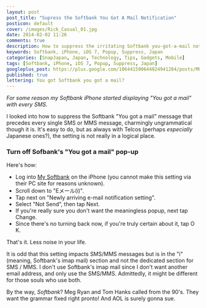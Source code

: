 ```yaml
---
layout: post
post_title: "Supress the Softbank You Got A Mail Notification"
posticon: default
cover: /images/Rick_Casual_01.jpg
date: 2014-02-02 11:26
comments: true
description: How to suppress the irritating Softbank you-got-a-mail notification, a post by Rick Cogley.
keywords: Softbank, iPhone, iOS 7, Popup, Suppress, Japan
categories: [SnapJapan, Japan, Technology, Tips, Gadgets, Mobile]
tags: [Softbank, iPhone, iOS 7, Popup, Suppress, Japan]
googleplus_post: https://plus.google.com/106441590644824941284/posts/MUuCnu96FtR
published: true
lettering: You got Softbank you got a mail?
---
```


_For some reason my Softbank iPhone started displaying "You got a mail" with every SMS._ 

<!--more--> 

I looked into how to suppress the Softbank "You got a mail" message that precedes every single SMS or MMS message, charmingly ungrammatical though it is. It's easy to do, but as always with Telcos (perhaps _especially_ Japanese ones?), the setting is not really in a logical place. 

### Turn off Sofbank's "You got a mail" pop-up

Here's how: 

* Log into [My Softbank](http://my.softbank.jp) on the iPhone (you cannot make this setting via their PC site for reasons unknown).
* Scroll down to "Eメール(i)".
* Tap next on "Newly arriving e-mail notification setting".
* Select "Not Send", then tap Next. 
* If you're really sure you don't want the meaningless popup, next tap Change.
* Since there's no turning back now, if you're truly certain about it, tap O K. 

That's it. Less noise in your life. 

It is odd that this setting impacts SMS/MMS messages but is in the "i" (meaning, Softbank's imap mail) section and not the dedicated section for SMS / MMS. I don't use Softbank's imap mail since I don't want another email address, and only use the SMS/MMS. Admittedly, it might be different for those souls who use both. 

By the way, _Softbank_? Meg Ryan and Tom Hanks called from the 90's. They want the grammar fixed right pronto! And AOL is surely gonna sue.